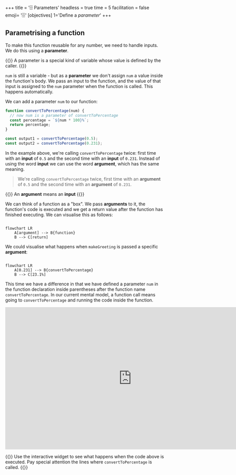 +++
title = '🗄️ Parameters'
headless = true
time = 5
facilitation = false
emoji= '🗄️'
[objectives]
    1='Define a _parameter_'
+++

## Parametrising a function

To make this function reusable for any number, we need to handle inputs. We do this using a **parameter**.

{{<note type="definition" title="Definition: parameter">}}
A parameter is a special kind of variable whose value is defined by the caller.
{{</note>}}

`num` is still a variable - but as a **parameter** we don't assign `num` a value inside the function's body.
We pass an input to the function, and the value of that input is assigned to the `num` parameter when the function is called. This happens automatically.

We can add a parameter `num` to our function:

```js {linenos=table,hl_lines=[1] ,linenostart=1}
function convertToPercentage(num) {
  // now num is a parameter of convertToPercentage
  const percentage = `${num * 100}%`;
  return percentage;
}

const output1 = convertToPercentage(0.5);
const output2 = convertToPercentage(0.231);
```

In the example above, we're calling `convertToPercentage` twice: first time with an **input** of `0.5` and the second time with an **input** of `0.231`.
Instead of using the word **input** we can use the word **argument**, which has the same meaning.

> We're calling `convertToPercentage` twice, first time with an **argument** of `0.5` and the second time with an **argument** of `0.231`.

{{<note type="definition" title="Definition: argument">}}
An **argument** means an **input**
{{</note>}}

We can think of a function as a "box". We pass **arguments** to it, the function's code is executed and we get a return value after the function has finished executing. We can visualise this as follows:

```mermaid

flowchart LR
    A[argument] --> B{function}
    B --> C[return]
```

We could visualise what happens when `makeGreeting` is passed a specific **argument**:

```mermaid

flowchart LR
    A[0.231] --> B{convertToPercentage}
    B --> C[23.1%]
```

This time we have a difference in that we have defined a parameter `num` in the function declaration inside parentheses after the function name `convertToPercentage`. In our current mental model, a function call means going to `convertToPercentage` and running the code inside the function.

<iframe width="800" height="450" frameborder="0" src="https://pythontutor.com/iframe-embed.html#code=function%20convertToPercentage%28num%29%20%7B%0A%20%20const%20percentage%20%3D%20%60%24%7Bnum%20*%20100%7D%25%60%3B%0A%20%20return%20percentage%3B%0A%7D%0A%0Aconst%20output1%20%3D%20convertToPercentage%280.5%29%3B%0Aconst%20output2%20%3D%20convertToPercentage%280.23%29%3B&codeDivHeight=400&codeDivWidth=350&cumulative=false&curInstr=0&heapPrimitives=nevernest&origin=opt-frontend.js&py=js&rawInputLstJSON=%5B%5D&textReferences=false"> </iframe>

{{<note type="activity" title="exercise">}}
Use the interactive widget to see what happens when the code above is executed. Pay special attention the lines where `convertToPercentage` is called.
{{</note>}}
